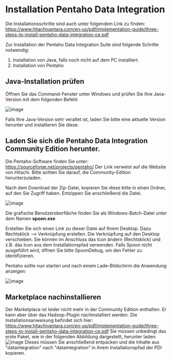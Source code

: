 # Installation Pentaho Data Integration

Die Installationsschritte sind auch unter folgendem Link zu finden: https://www.hitachivantara.com/en-us/pdf/implementation-guide/three-steps-to-install-pentaho-data-integration-ce.pdf

Zur Installation der Pentaho Data Integration Suite sind folgende Schritte notwendig:
1) Installation von Java, falls noch nicht auf dem PC installiert.
2) Installation von Pentaho



## Java-Installation prüfen
Öffnen Sie das Command-Fenster unter Windows und prüfen Sie Ihre Java-Version mit dem folgenden Befehl:

![image](https://github.com/magruenefb3/DataIntegration/assets/97667586/4f5e81ba-2b88-46c4-b1d9-5147cb2d4283)

Falls Ihre Java-Version sehr veraltet ist, laden Sie bitte eine aktuelle Version herunter und installieren Sie diese.

## Laden Sie sich die Pentaho Data Integration Community Edition herunter.
Die Pentaho-Software finden Sie unter: https://sourceforge.net/projects/pentaho/
Der Link verweist auf die Website von Hitachi.
Bitte achten Sie darauf, die Community-Edition herunterzuladen.

Nach dem Download der Zip-Datei, kopieren Sie diese bitte in einen Ordner, auf den Sie Zugriff haben.
Entzippen Sie anschließend die Datei. 

![image](https://github.com/magruenefb3/DataIntegration/assets/97667586/8fd38ecb-60f0-4241-8c57-34dd7ed5e26c)

Die grafische Benutzeroberfläche finden Sie als Windows-Batch-Datei unter dem Namen 
**spoon.exe**

Erstellen Sie sich einen Link zu dieser Datei auf Ihrem Desktop. Dazu Rechtsklick --> Verknüpfung erstellen. Die Verknüpfung auf den Desktop verschieben.
Sie können im Anschluss das Icon ändern (Rechtsklick) und z.B. das Icon aus dem Installationspfad verwenden.
Falls Spoon nicht ausgeführt wird, öffnen Sie bitte SpoonDebug, um den Fehler zu identifizieren.

Pentaho sollte nun starten und nach einem Lade-Bildschirm die Anwendung anzeigen:

![image](https://github.com/magruenefb3/DataIntegration/assets/97667586/64996838-7d38-44c9-86da-de7970c3dd8b)

## Marketplace nachinstallieren

Der Marketplace ist leider nicht mehr in der Community Edition enthalten. Er kann aber über das Hadoop-Plugin nachinstalliert werden. 
Die Installationsanweisung befindet sich hier: https://www.hitachivantara.com/en-us/pdf/implementation-guide/three-steps-to-install-pentaho-data-integration-ce.pdf
Sie müssen unbedingt das erste Paket, wie in der folgenden Abbildung dargestellt, herunter laden:   
![image](https://github.com/magruenefb3/DataIntegration/assets/97667586/fd788402-69e7-4fad-b036-83d83c5a5e63)
Dieses müssen Sie anschließend entpacken und die Inhalte aus "dataintegration" nach "dataintegration" in ihrem Installationspfad der PDI kopieren.
